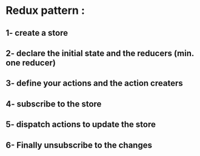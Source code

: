 # Redux pattern :

## 1- create a store

## 2- declare the initial state and the reducers (min. one reducer)

## 3- define your actions and the action creaters

## 4- subscribe to the store

## 5- dispatch actions to update the store

## 6- Finally unsubscribe to the changes
